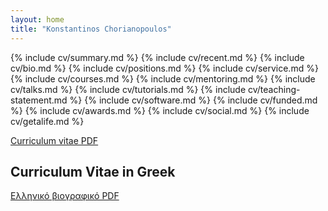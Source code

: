 ```yaml
---
layout: home
title: "Konstantinos Chorianopoulos" 
---
```


{% include cv/summary.md %}
{% include cv/recent.md %}
{% include cv/bio.md %}
{% include cv/positions.md %}
{% include cv/service.md %}
{% include cv/courses.md %}
{% include cv/mentoring.md %}
{% include cv/talks.md %}
{% include cv/tutorials.md %}
{% include cv/teaching-statement.md %}
{% include cv/software.md %}
{% include cv/funded.md %}
{% include cv/awards.md %}
{% include cv/social.md %}
{% include cv/getalife.md %}

[Curriculum vitae PDF](/en/resume.pdf)

## Curriculum Vitae in Greek

[Ελληνικό βιογραφικό PDF](/gr/resume.pdf)



